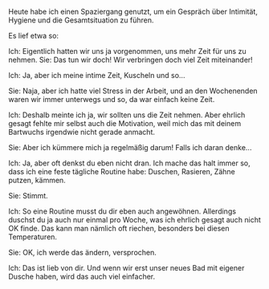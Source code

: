 Heute habe ich einen Spaziergang genutzt, um ein Gespräch über Intimität, Hygiene und die Gesamtsituation zu führen. 

Es lief etwa so:

Ich: Eigentlich hatten wir uns ja vorgenommen, uns mehr Zeit für uns zu nehmen. 
Sie: Das tun wir doch! Wir verbringen doch viel Zeit miteinander! 

Ich: Ja, aber ich meine intime Zeit, Kuscheln und so... 

Sie: Naja, aber ich hatte viel Stress in der Arbeit, und an den Wochenenden waren wir immer unterwegs und so, da war einfach keine Zeit. 

Ich: Deshalb meinte ich ja, wir sollten uns die Zeit nehmen. Aber ehrlich gesagt fehlte mir selbst auch die Motivation, weil mich das mit deinem Bartwuchs irgendwie nicht gerade anmacht. 

Sie: Aber ich kümmere mich ja regelmäßig darum! Falls ich daran denke... 

Ich: Ja, aber oft denkst du eben nicht dran. Ich mache das halt immer so, dass ich eine feste tägliche Routine habe: Duschen, Rasieren, Zähne putzen, kämmen. 

Sie: Stimmt. 

Ich: So eine Routine musst du dir eben auch angewöhnen. Allerdings duschst du ja auch nur einmal pro Woche, was ich ehrlich gesagt auch nicht OK finde. Das kann man nämlich oft riechen, besonders bei diesen Temperaturen. 

Sie: OK, ich werde das ändern, versprochen. 

Ich: Das ist lieb von dir. Und wenn wir erst unser neues Bad mit eigener Dusche haben, wird das auch viel einfacher. 